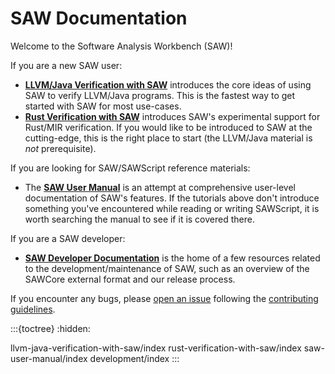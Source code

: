 # SAW Documentation

Welcome to the Software Analysis Workbench (SAW)!

If you are a new SAW user:

- [**LLVM/Java Verification with SAW**](llvm-java-verification-with-saw/index)
  introduces the core ideas of using SAW to verify LLVM/Java programs.
  This is the fastest way to get started with SAW for most use-cases.
- [**Rust Verification with SAW**](rust-verification-with-saw/index) introduces
  SAW's experimental support for Rust/MIR verification.
  If you would like to be introduced to SAW at the cutting-edge, this is the
  right place to start (the LLVM/Java material is _not_ prerequisite).

If you are looking for SAW/SAWScript reference materials:

- The [**SAW User Manual**](saw-user-manual/index) is an attempt at
  comprehensive user-level documentation of SAW's features.
  If the tutorials above don't introduce something you've encountered while
  reading or writing SAWScript, it is worth searching the manual to see if it is
  covered there.

If you are a SAW developer:

- [**SAW Developer Documentation**](development/index) is the home of a few
  resources related to the development/maintenance of SAW, such as an overview
  of the SAWCore external format and our release process.

If you encounter any bugs, please [open an
issue](https://github.com/GaloisInc/saw-script/issues) following the
[contributing
guidelines](https://github.com/GaloisInc/saw-script/blob/master/CONTRIBUTING.md#issue-tracking).

:::{toctree}
:hidden:

llvm-java-verification-with-saw/index
rust-verification-with-saw/index
saw-user-manual/index
development/index
:::
